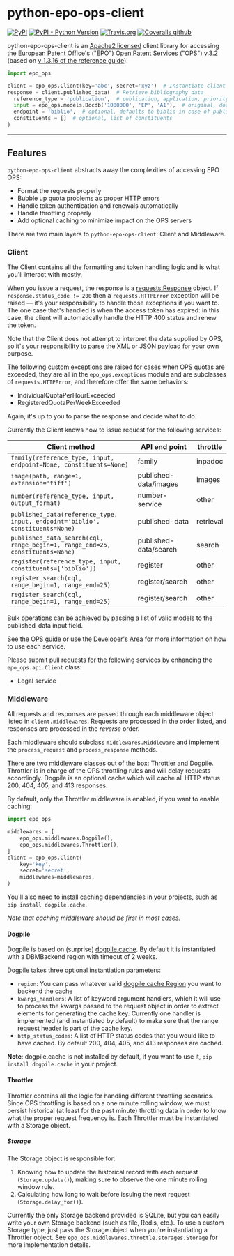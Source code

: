 # python-epo-ops-client

[![PyPI](https://img.shields.io/pypi/v/python-epo-ops-client)](https://pypi.org/project/python-epo-ops-client/)
[![PyPI - Python Version](https://img.shields.io/pypi/pyversions/python-epo-ops-client)](https://pypi.org/project/python-epo-ops-client/)
[![Travis.org](https://img.shields.io/travis/gsong/python-epo-ops-client)](https://travis-ci.org/gsong/python-epo-ops-client)
[![Coveralls github](https://img.shields.io/coveralls/github/gsong/python-epo-ops-client)](https://coveralls.io/github/gsong/python-epo-ops-client)

python-epo-ops-client is an [Apache2 licensed][apache license] client library
for accessing the [European Patent Office][epo]'s ("EPO") [Open Patent
Services][ops] ("OPS") v.3.2 (based on [v 1.3.16 of the reference guide][ops guide]).

```python
import epo_ops

client = epo_ops.Client(key='abc', secret='xyz')  # Instantiate client
response = client.published_data(  # Retrieve bibliography data
  reference_type = 'publication',  # publication, application, priority
  input = epo_ops.models.Docdb('1000000', 'EP', 'A1'),  # original, docdb, epodoc
  endpoint = 'biblio',  # optional, defaults to biblio in case of published_data
  constituents = []  # optional, list of constituents
)
```

---

## Features

`python-epo-ops-client` abstracts away the complexities of accessing EPO OPS:

- Format the requests properly
- Bubble up quota problems as proper HTTP errors
- Handle token authentication and renewals automatically
- Handle throttling properly
- Add optional caching to minimize impact on the OPS servers

There are two main layers to `python-epo-ops-client`: Client and Middleware.

### Client

The Client contains all the formatting and token handling logic and is what
you'll interact with mostly.

When you issue a request, the response is a [requests.Response][] object. If
`response.status_code != 200` then a `requests.HTTPError` exception will be
raised — it's your responsibility to handle those exceptions if you want to. The
one case that's handled is when the access token has expired: in this case, the
client will automatically handle the HTTP 400 status and renew the token.

Note that the Client does not attempt to interpret the data supplied by OPS, so
it's your responsibility to parse the XML or JSON payload for your own purpose.

The following custom exceptions are raised for cases when OPS quotas are
exceeded, they are all in the `epo_ops.exceptions` module and are subclasses of
`requests.HTTPError`, and therefore offer the same behaviors:

- IndividualQuotaPerHourExceeded
- RegisteredQuotaPerWeekExceeded

Again, it's up to you to parse the response and decide what to do.

Currently the Client knows how to issue request for the following services:

| Client method                                                                 | API end point         | throttle  |
| ----------------------------------------------------------------------------- | --------------------- | --------- |
| `family(reference_type, input, endpoint=None, constituents=None)`             | family                | inpadoc   |
| `image(path, range=1, extension='tiff')`                                      | published-data/images | images    |
| `number(reference_type, input, output_format)`                                | number-service        | other     |
| `published_data(reference_type, input, endpoint='biblio', constituents=None)` | published-data        | retrieval |
| `published_data_search(cql, range_begin=1, range_end=25, constituents=None)`  | published-data/search | search    |
| `register(reference_type, input, constituents=['biblio'])`                    | register              | other     |
| `register_search(cql, range_begin=1, range_end=25)`                           | register/search       | other     |
| `register_search(cql, range_begin=1, range_end=25)`                           | register/search       | other     |

Bulk operations can be achieved by passing a list of valid models to the
published_data input field.

See the [OPS guide][] or use the [Developer's Area][] for more information on
how to use each service.

Please submit pull requests for the following services by enhancing the
`epo_ops.api.Client` class:

- Legal service

### Middleware

All requests and responses are passed through each middleware object listed in
`client.middlewares`. Requests are processed in the order listed, and responses
are processed in the _reverse_ order.

Each middleware should subclass `middlewares.Middleware` and implement the
`process_request` and `process_response` methods.

There are two middleware classes out of the box: Throttler and Dogpile.
Throttler is in charge of the OPS throttling rules and will delay requests
accordingly. Dogpile is an optional cache which will cache all HTTP status 200,
404, 405, and 413 responses.

By default, only the Throttler middleware is enabled, if you want to enable
caching:

```python
import epo_ops

middlewares = [
    epo_ops.middlewares.Dogpile(),
    epo_ops.middlewares.Throttler(),
]
client = epo_ops.Client(
    key='key',
    secret='secret',
    middlewares=middlewares,
)
```

You'll also need to install caching dependencies in your projects, such as `pip install dogpile.cache`.

_Note that caching middleware should be first in most cases._

#### Dogpile

Dogpile is based on (surprise) [dogpile.cache][]. By default it is instantiated
with a DBMBackend region with timeout of 2 weeks.

Dogpile takes three optional instantiation parameters:

- `region`: You can pass whatever valid [dogpile.cache Region][] you want to
  backend the cache
- `kwargs_handlers`: A list of keyword argument handlers, which it will use to
  process the kwargs passed to the request object in order to extract elements
  for generating the cache key. Currently one handler is implemented (and
  instantiated by default) to make sure that the range request header is part of
  the cache key.
- `http_status_codes`: A list of HTTP status codes that you would like to have
  cached. By default 200, 404, 405, and 413 responses are cached.

**Note**: dogpile.cache is not installed by default, if you want to use it, `pip install dogpile.cache` in your project.

#### Throttler

Throttler contains all the logic for handling different throttling scenarios.
Since OPS throttling is based on a one minute rolling window, we must persist
historical (at least for the past minute) throtting data in order to know what
the proper request frequency is. Each Throttler must be instantiated with a
Storage object.

##### Storage

The Storage object is responsible for:

1.  Knowing how to update the historical record with each request
    (`Storage.update()`), making sure to observe the one minute rolling window
    rule.
2.  Calculating how long to wait before issuing the next request
    (`Storage.delay_for()`).

Currently the only Storage backend provided is SQLite, but you can easily write
your own Storage backend (such as file, Redis, etc.). To use a custom Storage
type, just pass the Storage object when you're instantiating a Throttler object.
See `epo_ops.middlewares.throttle.storages.Storage` for more implementation
details.

[apache license]: http://www.apache.org/licenses/LICENSE-2.0
[developer's area]: https://developers.epo.org/ops-v3-2/apis
[dogpile.cache region]: http://dogpilecache.readthedocs.org/en/latest/api.html#module-dogpile.cache.region
[dogpile.cache]: https://bitbucket.org/zzzeek/dogpile.cache
[epo]: http://epo.org
[ops guide]: http://documents.epo.org/projects/babylon/eponet.nsf/0/F3ECDCC915C9BCD8C1258060003AA712/$File/ops_v3.2_documentation_-_version_1.3.16_en.pdf
[ops]: https://www.epo.org/searching-for-patents/data/web-services/ops.html
[requests.response]: http://requests.readthedocs.org/en/latest/user/advanced/#request-and-response-objects
